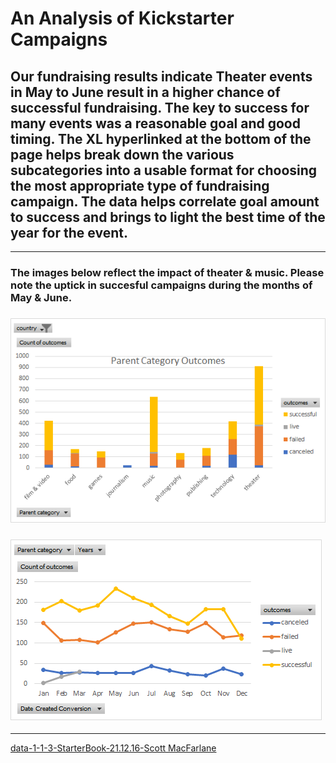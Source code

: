 # An Analysis of Kickstarter Campaigns
## Our fundraising results indicate Theater events in May to June result in a higher chance of successful fundraising. The key to success for many events was a reasonable goal and good timing. The XL hyperlinked at the bottom of the page helps break down the various subcategories into a usable format for choosing the most appropriate type of fundraising campaign. The data helps correlate goal amount to success and brings to light the best time of the year for the event. 
---
### The images below reflect the impact of theater & music. Please note the uptick in succesful campaigns during the months of May & June. 
### ![Parent Category Outcomes](https://github.com/ScottyMacCVC/kickstarter-analysis/blob/Module-01/Parent%20Category%20Outcomes.png)
### ![Outcomes Based on Launch Date](https://github.com/ScottyMacCVC/kickstarter-analysis/blob/Module-01/Outcomes%20Based%20on%20Launch%20Date.png) 
---
[data-1-1-3-StarterBook-21.12.16-Scott MacFarlane](https://github.com/ScottyMacCVC/kickstarter-analysis/blob/main/data-1-1-3-StarterBook-21.12.16-Scott%20MacFarlane.xlsx)
